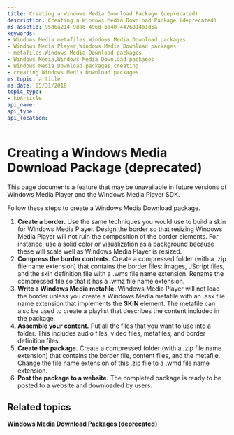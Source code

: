 ```yaml
---
title: Creating a Windows Media Download Package (deprecated)
description: Creating a Windows Media Download Package (deprecated)
ms.assetid: 95d6a214-9da6-496d-ba40-4476814b1d5a
keywords:
- Windows Media metafiles,Windows Media Download packages
- Windows Media Player,Windows Media Download packages
- metafiles,Windows Media Download packages
- Windows Media,Windows Media Download packages
- Windows Media Download packages,creating
- creating Windows Media Download packages
ms.topic: article
ms.date: 05/31/2018
topic_type: 
- kbArticle
api_name: 
api_type: 
api_location: 
---
```


# Creating a Windows Media Download Package (deprecated)

This page documents a feature that may be unavailable in future versions of Windows Media Player and the Windows Media Player SDK.

Follow these steps to create a Windows Media Download package.

1.  **Create a border.** Use the same techniques you would use to build a skin for Windows Media Player. Design the border so that resizing Windows Media Player will not ruin the composition of the border elements. For instance, use a solid color or visualization as a background because these will scale well as Windows Media Player is resized.
2.  **Compress the border contents.** Create a compressed folder (with a .zip file name extension) that contains the border files: images, JScript files, and the skin definition file with a .wms file name extension. Rename the compressed file so that it has a .wmz file name extension.
3.  **Write a Windows Media metafile.** Windows Media Player will not load the border unless you create a Windows Media metafile with an .asx file name extension that implements the **SKIN** element. The metafile can also be used to create a playlist that describes the content included in the package.
4.  **Assemble your content.** Put all the files that you want to use into a folder. This includes audio files, video files, metafiles, and border definition files.
5.  **Create the package.** Create a compressed folder (with a .zip file name extension) that contains the border file, content files, and the metafile. Change the file name extension of this .zip file to a .wmd file name extension.
6.  **Post the package to a website.** The completed package is ready to be posted to a website and downloaded by users.

## Related topics

<dl> <dt>

[**Windows Media Download Packages (deprecated)**](windows-media-download-packages--deprecated.md)
</dt> </dl>

 

 




